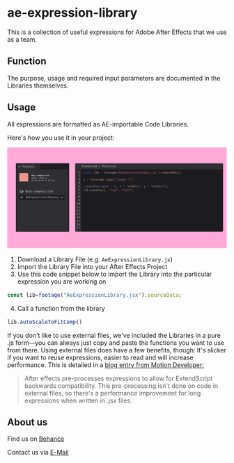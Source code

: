 # ae-expression-library

This is a collection of useful expressions for Adobe After Effects that we use as a team.

<h2>Function</h2>
The purpose, usage and required input parameters are documented in the Libraries themselves.



<h2>Usage</h2>
All expressions are formatted as AE-importable Code Libraries. 


Here's how you use it in your project:

<img src="Expresson Library Example.png">

1. Download a Library File (e.g. `AeExpressionLibrary.js`)
2. Import the Library File into your After Effects Project
3. Use this code snippet below to import the Library into the particular expression you are working on


```Javascript
const lib=footage("AeExpressionLibrary.jsx").sourceData;
```

4. Call a function from the library
```Javascript
lib.autoScaleToFitComp()
```


If you don't like to use external files, we've included the Libraries in a pure .js form—you can always just copy and paste the functions you want to use from there. Using external files does have a few benefits, though: It's slicker if you want to reuse expressions, easier to read
and will increase performance. This is detailed in a <a href="https://motiondeveloper.com/blog/write-expressions-external-files">blog entry from Motion Developer:</a>

>After effects pre-processes expressions to allow for ExtendScript backwards compatibility. This pre-processing isn't done on code in external files, so there's a performance improvement for long expressions when written in .jsx files.


<h2>About us</h2>
Find us on <a href="https://www.behance.net/digitalformate">Behance</a>

Contact us via <a href="mailto:digitaleformatentwicklung@gmail.com">E-Mail</a>

